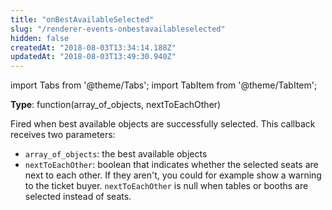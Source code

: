```yaml
---
title: "onBestAvailableSelected"
slug: "/renderer-events-onbestavailableselected"
hidden: false
createdAt: "2018-08-03T13:34:14.188Z"
updatedAt: "2018-08-03T13:49:30.940Z"
---
```


import Tabs from '@theme/Tabs';
import TabItem from '@theme/TabItem';

**Type**: function(array_of_objects, nextToEachOther)  

Fired when best available objects are successfully selected. This callback receives two parameters:

- `array_of_objects`: the best available objects
- `nextToEachOther`: boolean that indicates whether the selected seats are next to each other. If they aren't, you could for example show a warning to the ticket buyer. `nextToEachOther` is null when tables or booths are selected instead of seats.
